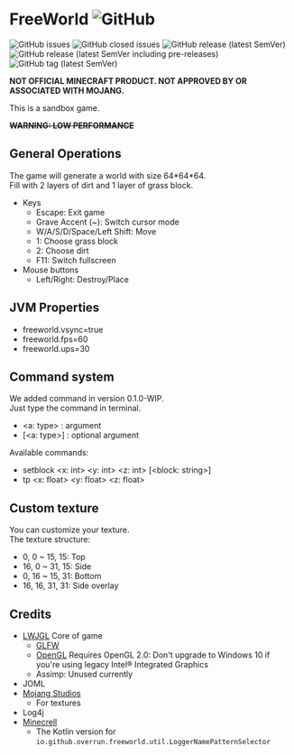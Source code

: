 # FreeWorld ![GitHub](https://img.shields.io/github/license/Over-Run/FreeWorld)

![GitHub issues](https://img.shields.io/github/issues-raw/Over-Run/FreeWorld)
![GitHub closed issues](https://img.shields.io/github/issues-closed-raw/Over-Run/FreeWorld)
![GitHub release (latest SemVer)](https://img.shields.io/github/v/release/Over-Run/FreeWorld)
![GitHub release (latest SemVer including pre-releases)](https://img.shields.io/github/v/release/Over-Run/FreeWorld?include_prereleases)
![GitHub tag (latest SemVer)](https://img.shields.io/github/v/tag/Over-Run/FreeWorld)

**NOT OFFICIAL MINECRAFT PRODUCT. NOT APPROVED BY OR ASSOCIATED WITH MOJANG.**

This is a sandbox game.

~~**WARNING: LOW PERFORMANCE**~~

## General Operations

The game will generate a world with size 64\*64\*64.  
Fill with 2 layers of dirt and 1 layer of grass block.

- Keys
    - Escape: Exit game
    - Grave Accent (~): Switch cursor mode
    - W/A/S/D/Space/Left Shift: Move
    - 1: Choose grass block
    - 2: Choose dirt
    - F11: Switch fullscreen
- Mouse buttons
    - Left/Right: Destroy/Place

## JVM Properties

- freeworld.vsync=true
- freeworld.fps=60
- freeworld.ups=30

## Command system

We added command in version 0.1.0-WIP.  
Just type the command in terminal.

- <a: type> : argument  
- \[\<a: type>] : optional argument

Available commands:  
- setblock <x: int> <y: int> <z: int> \[<block: string>]
- tp <x: float> <y: float> <z: float>

## Custom texture

You can customize your texture.  
The texture structure:
- 0, 0 ~ 15, 15: Top
- 16, 0 ~ 31, 15: Side
- 0, 16 ~ 15, 31: Bottom
- 16, 16, 31, 31: Side overlay

## Credits

- [LWJGL](https://www.lwjgl.org/) Core of game
    - [GLFW](https://www.glfw.org/)
    - [OpenGL](https://www.opengl.org/) Requires OpenGL 2.0: Don't upgrade to Windows 10 if you're using legacy Intel® Integrated Graphics
    - Assimp: Unused currently
- JOML
- [Mojang Studios](https://mojang.com)
    - For textures
- Log4j
- [Minecrell](https://github.com/Minecrell/)
    - The Kotlin version for `io.github.overrun.freeworld.util.LoggerNamePatternSelector`
